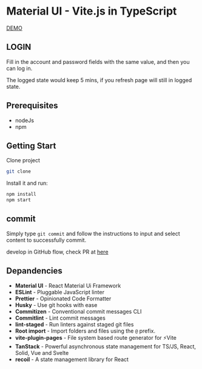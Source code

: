# Material UI - Vite.js in TypeScript

[DEMO](https://flourishing-kelpie-51f492.netlify.app/)

## LOGIN

Fill in the account and password fields with the same value, and then you can log in.

The logged state would keep 5 mins, if you refresh page will still in logged state.

## Prerequisites

- nodeJs
- npm

## Getting Start

Clone project

```sh
git clone
```

Install it and run:

```sh
npm install
npm start
```

## commit

Simply type `git commit` and follow the instructions to input and select content to successfully commit.

develop in GitHub flow, check PR at [here](https://github.com/haohow123/react-vite/pulls?q=is%3Apr+is%3Aclosed)

## Depandencies

- **Material UI** - React Material Ui Framework
- **ESLint** - Pluggable JavaScript linter
- **Prettier** - Opinionated Code Formatter
- **Husky** - Use git hooks with ease
- **Commitizen** - Conventional commit messages CLI
- **Commitlint** - Lint commit messages
- **lint-staged** - Run linters against staged git files
- **Root import** - Import folders and files using the `@` prefix.
- **vite-plugin-pages** - File system based route generator for ⚡️Vite
- **TanStack** - Powerful asynchronous state management for TS/JS, React, Solid, Vue and Svelte
- **recoil** - A state management library for React
